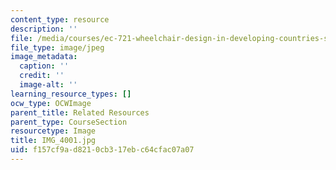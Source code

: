 ```yaml
---
content_type: resource
description: ''
file: /media/courses/ec-721-wheelchair-design-in-developing-countries-spring-2009/f157cf9ad8210cb317ebc64cfac07a07_IMG_4001.jpg
file_type: image/jpeg
image_metadata:
  caption: ''
  credit: ''
  image-alt: ''
learning_resource_types: []
ocw_type: OCWImage
parent_title: Related Resources
parent_type: CourseSection
resourcetype: Image
title: IMG_4001.jpg
uid: f157cf9a-d821-0cb3-17eb-c64cfac07a07
---
```

